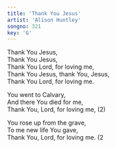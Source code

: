 ```yaml
---
title: 'Thank You Jesus'
artist: 'Alison Huntley'
songno: 321
key: 'G'
---
```

Thank You Jesus,  
Thank You Jesus,  
Thank You Lord, for loving me,  
Thank You Jesus, thank You, Jesus,  
Thank You Lord, for loving me.  
  
You went to Calvary,  
And there You died for me,  
Thank You, Lord, for loving me, (2)  
  
You rose up from the grave,  
To me new life You gave,  
Thank You, Lord, for loving me. (2  
